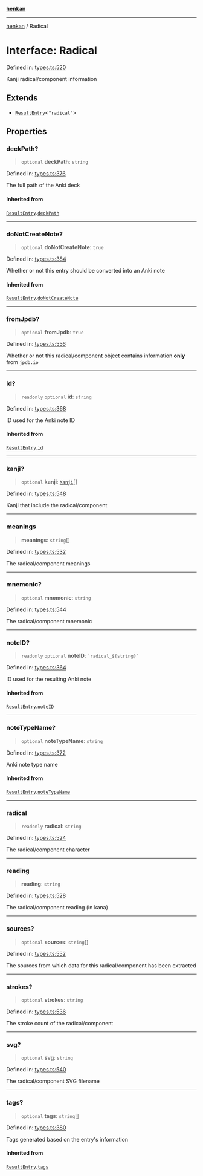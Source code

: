[**henkan**](../README.md)

***

[henkan](../README.md) / Radical

# Interface: Radical

Defined in: [types.ts:520](https://github.com/Ronokof/Henkan/blob/52fe6d98746996eb6471b21af2a4100c9ce484cf/src/types.ts#L520)

Kanji radical/component information

## Extends

- [`ResultEntry`](ResultEntry.md)\<`"radical"`\>

## Properties

### deckPath?

> `optional` **deckPath**: `string`

Defined in: [types.ts:376](https://github.com/Ronokof/Henkan/blob/52fe6d98746996eb6471b21af2a4100c9ce484cf/src/types.ts#L376)

The full path of the Anki deck

#### Inherited from

[`ResultEntry`](ResultEntry.md).[`deckPath`](ResultEntry.md#deckpath)

***

### doNotCreateNote?

> `optional` **doNotCreateNote**: `true`

Defined in: [types.ts:384](https://github.com/Ronokof/Henkan/blob/52fe6d98746996eb6471b21af2a4100c9ce484cf/src/types.ts#L384)

Whether or not this entry should be converted into an Anki note

#### Inherited from

[`ResultEntry`](ResultEntry.md).[`doNotCreateNote`](ResultEntry.md#donotcreatenote)

***

### fromJpdb?

> `optional` **fromJpdb**: `true`

Defined in: [types.ts:556](https://github.com/Ronokof/Henkan/blob/52fe6d98746996eb6471b21af2a4100c9ce484cf/src/types.ts#L556)

Whether or not this radical/component object contains information **only** from `jpdb.io`

***

### id?

> `readonly` `optional` **id**: `string`

Defined in: [types.ts:368](https://github.com/Ronokof/Henkan/blob/52fe6d98746996eb6471b21af2a4100c9ce484cf/src/types.ts#L368)

ID used for the Anki note ID

#### Inherited from

[`ResultEntry`](ResultEntry.md).[`id`](ResultEntry.md#id)

***

### kanji?

> `optional` **kanji**: [`Kanji`](Kanji.md)[]

Defined in: [types.ts:548](https://github.com/Ronokof/Henkan/blob/52fe6d98746996eb6471b21af2a4100c9ce484cf/src/types.ts#L548)

Kanji that include the radical/component

***

### meanings

> **meanings**: `string`[]

Defined in: [types.ts:532](https://github.com/Ronokof/Henkan/blob/52fe6d98746996eb6471b21af2a4100c9ce484cf/src/types.ts#L532)

The radical/component meanings

***

### mnemonic?

> `optional` **mnemonic**: `string`

Defined in: [types.ts:544](https://github.com/Ronokof/Henkan/blob/52fe6d98746996eb6471b21af2a4100c9ce484cf/src/types.ts#L544)

The radical/component mnemonic

***

### noteID?

> `readonly` `optional` **noteID**: `` `radical_${string}` ``

Defined in: [types.ts:364](https://github.com/Ronokof/Henkan/blob/52fe6d98746996eb6471b21af2a4100c9ce484cf/src/types.ts#L364)

ID used for the resulting Anki note

#### Inherited from

[`ResultEntry`](ResultEntry.md).[`noteID`](ResultEntry.md#noteid)

***

### noteTypeName?

> `optional` **noteTypeName**: `string`

Defined in: [types.ts:372](https://github.com/Ronokof/Henkan/blob/52fe6d98746996eb6471b21af2a4100c9ce484cf/src/types.ts#L372)

Anki note type name

#### Inherited from

[`ResultEntry`](ResultEntry.md).[`noteTypeName`](ResultEntry.md#notetypename)

***

### radical

> `readonly` **radical**: `string`

Defined in: [types.ts:524](https://github.com/Ronokof/Henkan/blob/52fe6d98746996eb6471b21af2a4100c9ce484cf/src/types.ts#L524)

The radical/component character

***

### reading

> **reading**: `string`

Defined in: [types.ts:528](https://github.com/Ronokof/Henkan/blob/52fe6d98746996eb6471b21af2a4100c9ce484cf/src/types.ts#L528)

The radical/component reading (in kana)

***

### sources?

> `optional` **sources**: `string`[]

Defined in: [types.ts:552](https://github.com/Ronokof/Henkan/blob/52fe6d98746996eb6471b21af2a4100c9ce484cf/src/types.ts#L552)

The sources from which data for this radical/component has been extracted

***

### strokes?

> `optional` **strokes**: `string`

Defined in: [types.ts:536](https://github.com/Ronokof/Henkan/blob/52fe6d98746996eb6471b21af2a4100c9ce484cf/src/types.ts#L536)

The stroke count of the radical/component

***

### svg?

> `optional` **svg**: `string`

Defined in: [types.ts:540](https://github.com/Ronokof/Henkan/blob/52fe6d98746996eb6471b21af2a4100c9ce484cf/src/types.ts#L540)

The radical/component SVG filename

***

### tags?

> `optional` **tags**: `string`[]

Defined in: [types.ts:380](https://github.com/Ronokof/Henkan/blob/52fe6d98746996eb6471b21af2a4100c9ce484cf/src/types.ts#L380)

Tags generated based on the entry's information

#### Inherited from

[`ResultEntry`](ResultEntry.md).[`tags`](ResultEntry.md#tags)
